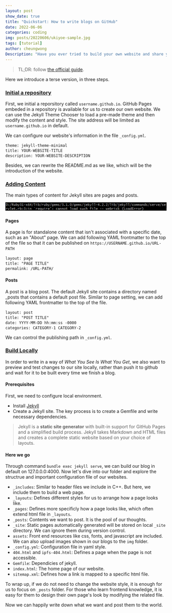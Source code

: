 ```yaml
---
layout: post
show_date: true
title: "Quickstart: How to write blogs on GitHub"
date: 2022-06-06
categories: coding
img: posts/20220606/ukiyoe-sample.jpg
tags: [tutorial]
author: cheungwong
Description: "Have you ever tried to build your own website and share your what you learn with others? Github provides a foolproof way to do that."
---
```


> TL;DR: follow [the official guide](https://docs.github.com/en/pages/quickstart).

Here we introduce a terse version, in three steps.

### [**Initial a repository**](https://docs.github.com/en/pages/quickstart)
First, we initial a reporsitory called ```username.github.io```. GitHub Pages embeded in a repository is available for us to create our own website. We can use the Jekyll Theme Chooser to load a pre-made theme and then modify the content and style. The site address will be limited as ```username.github.io``` in default. 

We can configure our website's information in the file ```_config.yml```. 
```
theme: jekyll-theme-minimal
title: YOUR-WEBSITE-TITLE
description: YOUR-WEBSITE-DESCRIPTION
```

Besides, we can rewrite the README.md as we like, which will be the introduction of the website. 

### [**Adding Content**](https://docs.github.com/en/pages/setting-up-a-github-pages-site-with-jekyll/adding-content-to-your-github-pages-site-using-jekyll#about-content-in-jekyll-sites)

The main types of content for Jekyll sites are pages and posts. 

<center><img src='./assets/img/posts/20220606/webrick-error.png'></center>

#### Pages
A page is for standalone content that isn't associated with a specific date, such as an "About" page. We can add following YAML frontmatter to the top of the file so that it can be published on ```https://USERNAME.github.io/URL-PATH```
```
layout: page
title: "PAGE TITLE"
permalink: /URL-PATH/
```


#### Posts
A post is a blog post. The default Jekyll site contains a directory named _posts that contains a default post file. Similar to page setting, we can add following YAML frontmatter to the top of the file.
```
layout: post
title: "POST TITLE"
date: YYYY-MM-DD hh:mm:ss -0000
categories: CATEGORY-1 CATEGORY-2
```
We can control the publishing path in ```_config.yml```.

### [**Build Locally**](https://docs.github.com/en/pages/setting-up-a-github-pages-site-with-jekyll/testing-your-github-pages-site-locally-with-jekyll)
In order to write in a way of *What You See Is What You Get*, we also want to preview and test changes to our site locally, rather than push it to github and wait for it to be built every time we finish a blog. 

#### Prerequisites
First, we need to configure local environment.
- Install [Jekyll](https://jekyllrb.com/docs/installation/)
- Create a Jekyll site. The key process is to create a Gemfile and write necessary dependencies.

>Jekyll is a **static site generator** with built-in support for GitHub Pages and a simplified build process. Jekyll takes Markdown and HTML files and creates a complete static website based on your choice of layouts.

#### Here we go
Through command ```bundle exec jekyll serve```, we can build our blog in default on 127.0.0.0:4000. Now let's dive into our folder and explore the structrue and important configuration file of our websites.

- ```_includes```: Similar to header files we include in C++. But here, we include them to build a web page.
- ```_layouts```: Defines different styles for us to arrange how a page looks like.
- ```_pages```: Defines more specificly how a page looks like, which often extend html file in ```_layouts```.
- ```_posts```: Contents we want to post. It is the pool of our thoughts.
- ```_site```: Static pages automatically generated will be stored on local ```_site``` directory. We can ignore them during version control. 
- ```assets```: Front end resources like css, fonts, and javascript are included. We can also upload images shown in our blogs to the ```img``` folder. 
- ```_config.yml```: Configuration file in yaml style.
- ```404.html``` and ```ipfs-404.html```: Defines a page when the page is not accessible.
- ```Gemfile```: Dependicies of jekyll.
- ```index.html```: The home page of our website.
- ```sitemap.xml```: Defines how a link is mapped to a specific html file. 

To wrap up, if we do not need to change the website style, it is enough for us to focus on ```_posts``` folder. For those who learn frontend knowledge, it is easy for them to design their own page's look by modifying the related file.

Now we can happily write down what we want and post them to the world. 






